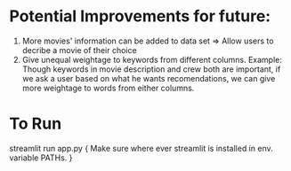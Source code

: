 # Potential Improvements for future:
1. More movies' information can be added to data set => Allow users to decribe a movie of their choice
2. Give unequal weightage to keywords from different columns. Example: Though keywords in movie description and crew both are important, if we ask a user based on what he wants recomendations, we can give more weightage to words from either columns.

# To Run
streamlit run app.py
{
    Make sure where ever streamlit is installed in env. variable PATHs.
}
